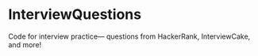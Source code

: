 # InterviewQuestions
Code for interview practice— questions from HackerRank, InterviewCake, and more!
